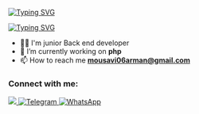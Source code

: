 [![Typing SVG](https://readme-typing-svg.demolab.com?font=Chakra+Petch&duration=2000&pause=1000&color=FFFFFF&background=53FFDB00&vCenter=true&multiline=true&repeat=false&width=274&height=58&lines=%F0%9F%91%8B%F0%9F%8F%BB+I'm+Arman+Mousavi)](#)

[![Typing SVG](https://readme-typing-svg.demolab.com?font=Chakra+Petch&size=25&duration=3000&pause=1000&color=0AB177&background=53FFDB00&vCenter=true&multiline=true&repeat=false&width=274&height=58&lines=%F0%9F%91%A8%F0%9F%8F%BB%E2%80%8D%F0%9F%92%BB+Back-End+Developer)](#)

- 👨‍💻 I'm junior Back end developer
- 🌱 I’m currently working on **php** 
- 📫 How to reach me **mousavi06arman@gmail.com**

<h3 align="left">Connect with me:</h3>
<p align="left">
  <a href="https://mail.google.com/mail/?view=cm&fs=1&to=dev.mousavi06arman@gmail.com&su=Subject">
    <img  src="https://img.shields.io/badge/Gmail-D14836?style=for-the-badge&logo=gmail&logoColor=white"/>
               
  </a>
<a href="https://t.me/msvarman">
    <img alt="Telegram" src="https://img.shields.io/badge/Telegram-2CA5E0?style=for-the-badge&logo=telegram&logoColor=white" />
</a>

<a href="https://wa.me/+989981498389?text=Hello!" target="blank">
  <img alt="WhatsApp" src="https://img.shields.io/badge/WhatsApp-25D366?style=for-the-badge&logo=WhatsApp&logoColor=white" />
</a>
</p>
